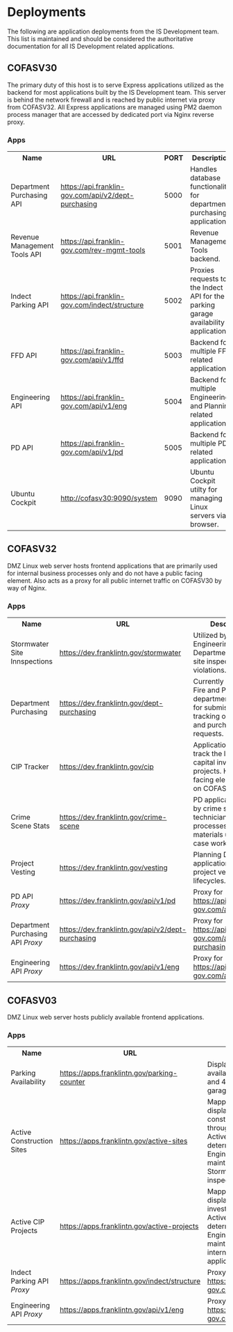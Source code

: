 <h1>Deployments</h1>
<p>The following are application deployments from the IS Development team.  This list is maintained and should be considered the authoritative documentation for all IS Development related applications.</p>

<h2 id="COFASV30">COFASV30</h2>
<p>The primary duty of this host is to serve Express applications utilized as the backend for most applications built by the IS Development team.  This server is behind the network firewall and is reached by public internet via proxy from COFASV32.  All Express applications are managed using PM2 daemon process manager that are accessed by dedicated port via Nginx reverse proxy.</p>

<h3>Apps</h3>
<table>
  <tr>
    <th>Name</th>
    <th>URL</th>
    <th>PORT</th>
    <th>Description</th>
  </tr>
  <tr>
    <td>Department Purchasing API</td>
    <td><a href="https://api.franklin-gov.com/api/v2/dept-purchasing" target="_blank">https://api.franklin-gov.com/api/v2/dept-purchasing</a></td>
    <td>5000</td>
    <td>Handles database functionality for department purchasing application.</td>
  </tr>
  <tr>
    <td>Revenue Management Tools API</td>
    <td><a href="https://api.franklin-gov.com/rev-mgmt-tools" target="_blank">https://api.franklin-gov.com/rev-mgmt-tools</a></td>
    <td>5001</td>
    <td>Revenue Management Tools backend.</td>
  </tr>
  <tr>
    <td>Indect Parking API</td>
    <td><a href="https://api.franklin-gov.com/indect/structure" target="_blank">https://api.franklin-gov.com/indect/structure</a></td>
    <td>5002</td>
    <td>Proxies requests to the Indect API for the parking garage availability application.</td>
  </tr>
  <tr>
    <td>FFD API</td>
    <td><a href="https://api.franklin-gov.com/api/v1/ffd" target="_blank">https://api.franklin-gov.com/api/v1/ffd</a></td>
    <td>5003</td>
    <td>Backend for multiple FFD related applications.</td>
  </tr>
  <tr>
    <td>Engineering API</td>
    <td><a href="https://api.franklin-gov.com/api/v1/eng" target="_blank">https://api.franklin-gov.com/api/v1/eng</a></td>
    <td>5004</td>
    <td>Backend for multiple Engineering and Planning related applications.</td>
  </tr>
  <tr>
    <td>PD API</td>
    <td><a href="https://api.franklin-gov.com/api/v1/pd" target="_blank">https://api.franklin-gov.com/api/v1/pd</a></td>
    <td>5005</td>
    <td>Backend for multiple PD related applications.</td>
  </tr>
  <tr>
    <td>Ubuntu Cockpit</td>
    <td><a href="http://cofasv30:9090/system" target="_blank">http://cofasv30:9090/system</a></td>
    <td>9090</td>
    <td>Ubuntu Cockpit utilty for managing Linux servers via browser.</td>
  </tr>
</table>

<h2 id="COFASV32">COFASV32</h2>
<p>DMZ Linux web server hosts frontend applications that are primarily used for internal business processes only and do not have a public facing element.  Also acts as a proxy for all public internet traffic on COFASV30 by way of Nginx.</p>

<h3>Apps</h3>
<table>
  <tr>
    <th>Name</th>
    <th>URL</th>
    <th>Description</th>
  </tr>
  <tr>
    <td>Stormwater Site Innspections</td>
    <td><a href="https://dev.franklintn.gov/stormwater" target="_blank">https://dev.franklintn.gov/stormwater</a></td>
    <td>Utilized by the Engineering Department to track site inspections and violations.</td>
  </tr>
  <tr>
    <td>Department Purchasing</td>
    <td><a href="https://dev.franklintn.gov/dept-purchasing" target="_blank">https://dev.franklintn.gov/dept-purchasing</a></td>
    <td>Currently in use by Fire and Parks departments - allows for submission and tracking of purchases and purchase requests.</td>
  </tr>
  <tr>
    <td>CIP Tracker</td>
    <td><a href="https://dev.franklintn.gov/cip" target="_blank">https://dev.franklintn.gov/cip</a></td>
    <td>Application used to track the lifecycle of capital investment projects.  Has a public facing element hosted on COFASV03.</td>
  </tr>
  <tr>
    <td>Crime Scene Stats</td>
    <td><a href="https://dev.franklintn.gov/crime-scene" target="_blank">https://dev.franklintn.gov/crime-scene</a></td>
    <td>PD application used by crime scene technicians to track processes and materials used for case work.</td>
  </tr>
  <tr>
    <td>Project Vesting</td>
    <td><a href="https://dev.franklintn.gov/vesting" target="_blank">https://dev.franklintn.gov/vesting</a></td>
    <td>Planning Department application tracks project vesting lifecycles.</td>
  </tr>
  <tr>
    <td>PD API <em>Proxy</em></td>
    <td><a href="https://dev.franklintn.gov/api/v1/pd" target="_blank">https://dev.franklintn.gov/api/v1/pd</a></td>
    <td>Proxy for <a href="https://api.franklin-gov.com/api/v1/pd" target="_blank">https://api.franklintn-gov.com/api/v1/pd</a></td>
  </tr>
  <tr>
    <td>Department Purchasing API <em>Proxy</em></td>
    <td><a href="https://dev.franklintn.gov/api/v2/dept-purchasing" target="_blank">https://dev.franklintn.gov/api/v2/dept-purchasing</a></td>
    <td>Proxy for <a href="https://api.franklin-gov.com/api/v2/dept-purchasing" target="_blank">https://api.franklintn-gov.com/api/v2/dept-purchasing</a></td>
  </tr>
  <tr>
    <td>Engineering API <em>Proxy</em></td>
    <td><a href="https://dev.franklintn.gov/api/v1/eng" target="_blank">https://dev.franklintn.gov/api/v1/eng</a></td>
    <td>Proxy for <a href="https://api.franklin-gov.com/api/v1/eng" target="_blank">https://api.franklintn-gov.com/api/v1/eng</a></td>
  </tr>
</table>

<h2 id="COFASV03">COFASV03</h2>
<p>DMZ Linux web server hosts publicly available frontend applications.</p>

<h3>Apps</h3>
<table>
  <tr>
    <th>Name</th>
    <th>URL</th>
    <th>Description</th>
  </tr>
  <tr>
    <td>Parking Availability</td>
    <td><a href="https://apps.franklintn.gov/parking-counter" target="_blank">https://apps.franklintn.gov/parking-counter</a></td>
    <td>Displays parking availability for 2nd Ave and 4th Ave parking garages.</td>
  </tr>
  <tr>
    <td>Active Construction Sites</td>
    <td><a href="https://apps.franklintn.gov/active-sites" target="_blank">https://apps.franklintn.gov/active-sites</a></td>
    <td>Mapping application displays active construction sites throughout the city.  Active sites are determined by Engineering and are maintained via the Stormwater site inspection application.</td>
  </tr>
  <tr>
    <td>Active CIP Projects</td>
    <td><a href="https://apps.franklintn.gov/active-projects" target="_blank">https://apps.franklintn.gov/active-projects</a></td>
    <td>Mapping application displays capital investment projects.  Active projects are determined by Engineering and are maintained via the internal CIP Tracker application.</td>
  </tr>
  <tr>
    <td>Indect Parking API <em>Proxy</em></td>
    <td><a href="https://apps.franklintn.gov/indect/structure" target="_blank">https://apps.franklintn.gov/indect/structure</a></td>
    <td>Proxy for <a href="https://api.franklin-gov.com/indect/structure" target="_blank">https://api.franklintn-gov.com/indect/structure</a>.</td>
  </tr>
  <tr>
    <td>Engineering API <em>Proxy</em></td>
    <td><a href="https://apps.franklintn.gov/api/v1/eng" target="_blank">https://apps.franklintn.gov/api/v1/eng</a></td>
    <td>Proxy for <a href="https://api.franklin-gov.com/api/v1/eng" target="_blank">https://api.franklintn-gov.com/api/v1/eng</a></td>
  </tr>  
</table>